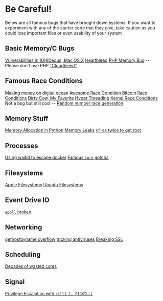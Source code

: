 # Be Careful!

Below are all famous bugs that have brought down systems. If you want to experiment with any of the starter code that they give, take caution as you could lose important files or even usability of your system

## Basic Memory/C Bugs
[Vulnerabilities in IOHIDeous, Mac OS X](https://siguza.github.io/IOHIDeous/)
[Heartbleed](https://xkcd.com/1354/)
[PHP Memory Bug](http://www.inulledmyself.com/2015/05/exploiting-memory-corruption-bugs-in.html) -- Please don't use PHP
["Cloudbleed"](https://bugs.chromium.org/p/project-zero/issues/detail?id=1139)

## Famous Race Conditions
[Making money on digital ocean](http://josipfranjkovic.blogspot.com/2015/04/race-conditions-on-facebook.html)
[Awesome Race Condition](http://mailinator.blogspot.com/2009/06/beautiful-race-condition.html)
[Bitcoin Race Conditions](https://www.josipfranjkovic.com/blog/race-conditions-on-web)
[Dirty Cow, My Favorite](https://github.com/dirtycow/dirtycow.github.io/wiki/VulnerabilityDetails)
[Hyper Threading](http://gallium.inria.fr/blog/intel-skylake-bug/)
[Kernel Race Conditions](http://seclists.org/oss-sec/2013/q1/326)
Not a bug but still cool -- [Random number race generation](https://github.com/dasmithii/RCRand)

## Memory Stuff
[Memory Allocation in Python](https://lukasa.co.uk/2016/12/Debugging_Your_Operating_System/?hn=1)
[Memory Leaks](https://www.joyent.com/blog/walmart-node-js-memory-leak)
[`kfree` twice to get root](http://seclists.org/oss-sec/2017/q1/471)

## Processes
[Using waitid to escape docker](https://www.twistlock.com/2017/12/27/escaping-docker-container-using-waitid-cve-2017-5123/)
[Famous `fork` gotcha](http://rachelbythebay.com/w/2014/08/19/fork/)

## Filesystems
[Apple Filesystems](https://cxsecurity.com/issue/WLB-2015100149?)
[Ubuntu Filesystems](http://seclists.org/oss-sec/2015/q2/717)

## Event Drive IO
[`epoll` broken](https://idea.popcount.org/2017-02-20-epoll-is-fundamentally-broken-12/)

## Networking
[gethostbyname overflow](http://www.openwall.com/lists/oss-security/2015/01/27/9)
[tricking antiviruses](https://bugs.chromium.org/p/project-zero/issues/detail?id=820)
[Breaking SSL](https://guidovranken.wordpress.com/2016/02/27/openssl-cve-2016-0799-heap-corruption-via-bio_printf/)

## Scheduling
[Decades of wasted cores](http://www.ece.ubc.ca/~sasha/papers/eurosys16-final29.pdf)

## Signal
[Privilege Escalation with `kill(-1, SIGKILL)`](http://www.openwall.com/lists/oss-security/2017/10/12/1)